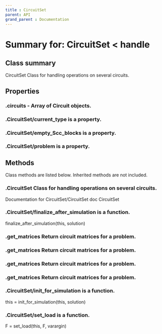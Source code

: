 ```yaml
---
title : CircuitSet
parent: API
grand_parent : Documentation
---
```

# Summary for: **CircuitSet**  < handle

## Class summary

CircuitSet Class for handling operations on several circuits.

## Properties

### .**circuits** - Array of Circuit objects.

### .CircuitSet/**current_type** is a property.

### .CircuitSet/**empty_Scc_blocks** is a property.

### .CircuitSet/**problem** is a property.


## Methods

Class methods are listed below. Inherited methods are not included.

### .**CircuitSet** Class for handling operations on several circuits.
Documentation for CircuitSet/CircuitSet
doc CircuitSet

### .CircuitSet/**finalize_after_simulation** is a function.
finalize_after_simulation(this, solution)

### .get_matrices Return circuit matrices for a problem.

### .**get_matrices** Return circuit matrices for a problem.

### .get_matrices Return circuit matrices for a problem.

### .get_matrices Return circuit matrices for a problem.

### .CircuitSet/**init_for_simulation** is a function.
this = init_for_simulation(this, solution)

### .CircuitSet/**set_load** is a function.
F = set_load(this, F, varargin)


